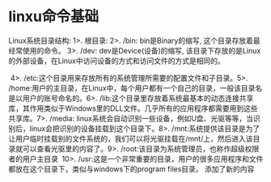 # linxu命令基础

Linux系统目录结构:
		1>. 根目录:
		2>. /bin: bin是Binary的缩写, 这个目录存放着最经常使用的命令。
		3>. /dev: dev是Device(设备)的缩写, 该目录下存放的是Linux的外部设备，在Linux中访问设备的方式和访问文件的方式是相同的。

​	4>. /etc:这个目录用来存放所有的系统管理所需要的配置文件和子目录。
​		5>. /home:用户的主目录，在Linux中，每个用户都有一个自己的目录，一般该目录名是以用户的账号命名的。
​		6>. /lib:这个目录里存放着系统最基本的动态连接共享库，其作用类似于Windows里的DLL文件。几乎所有的应用程序都需要用到这些共享库。
​		7>. /media: linux系统会自动识别一些设备，例如U盘、光驱等等，当识别后，linux会把识别的设备挂载到这个目录下。
​		8>. /mnt:系统提供该目录是为了让用户临时挂载别的文件系统的，我们可以将光驱挂载在/mnt/上，然后进入该目录就可以查看光驱里的内容了。
​		9>. /root:该目录为系统管理员，也称作超级权限者的用户主目录
​		10>. /usr:这是一个非常重要的目录，用户的很多应用程序和文件都放在这个目录下，类似与windows下的program files目录。
添加了新的内容
